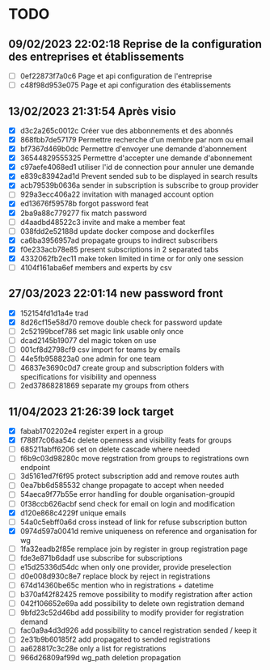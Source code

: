 # TODO
## 09/02/2023 22:02:18 Reprise de la configuration des entreprises et établissements
- [ ] 0ef22873f7a0c6 Page et api configuration de l'entreprise
- [ ] c48f98d953e075 Page et api configuration des établissements
## 13/02/2023 21:31:54 Après visio
- [x] d3c2a265c0012c Créer vue des abbonnements et des abonnés
- [x] 868fbb7de57179 Permettre recherche d'un membre par nom ou email
- [x] bf7367d469b0dc Permettre d'envoyer une demande d'abonnement
- [x] 36544829555325 Permettre d'accepter une demande d'abonnement
- [x] c97aefe4068ed1 utiliser l'id de connection pour annuler une demande
- [x] e839c83942ad1d Prevent sended sub to be displayed in search results
- [x] acb79539b0636a sender in subscription is subscribe to group provider
- [ ] 929a3ecc406a22 invitation with managed account option
- [x] ed13676f59578b forgot password feat
- [x] 2ba9a88c779277 fix match password
- [ ] d4aadbd48522c3 invite and make a member feat
- [ ] 038fdd2e52188d update docker compose and dockerfiles
- [x] ca6ba3956957ad propagate groups to indirect subscribers
- [x] f0e233acb78e85 present subscriptions in 2 separated tabs
- [x] 4332062fb2ec11 make token limited in time or for only one session
- [ ] 4104f161aba6ef members and experts by csv
## 27/03/2023 22:01:14 new password front
- [x] 152154fd1d1a4e trad
- [x] 8d26cf15e58d70 remove double check for password update
- [ ] 2c52199bcef786 set magic link usable only once
- [ ] dcad2145b19077 del magic token on use
- [ ] 001cf8d2798cf9 csv import for teams by emails
- [ ] 44e5fb958823a0 one admin for one team
- [ ] 46837e3690c0d7 create group and subscription folders with specifications for visibility and openness
- [ ] 2ed37868281869 separate my groups from others
## 11/04/2023 21:26:39 lock target
- [x] fabab1702202e4 register expert in a group
- [x] f788f7c06aa54c delete openness and visibility feats for groups
- [ ] 685211abff6206 set on delete cascade where needed
- [ ] f6b9c03d98280c move regstration from groups to registrations own endpoint
- [ ] 3d5161ed7f6f95 protect subscription add and remove routes auth
- [ ] 0ea7bb6d585532 change propagate to accept when needed
- [ ] 54aeca9f77b55e error handling for double organisation-groupid
- [ ] 0f38ccb626acbf send check for email on login and modification
- [x] d120e868c4229f unique emails
- [ ] 54a0c5ebff0a6d cross instead of link for refuse subscription button
- [x] 0974d597a0041d remive uniqueness on reference and organisation for wg
- [ ] 1fa32eadb2f85e remplace join by register in group registration page
- [ ] fde3e871b6dadf use subscribe for subscriptions
- [ ] e15d25336d54dc when only one provider, provide preselection
- [ ] d0e008d930c8e7 replace block by reject in registrations
- [ ] 674d14360be65c mention who in registrations + datetime
- [ ] b370af42f82425 remove possibility to modify registration after action
- [ ] 042f106652e69a add possibility to delete own registration demand
- [ ] 9bfd23c52d46bd add possibility to modify provider for registration demand
- [ ] fac0a9a4d3d926 add possibility to cancel registration sended / keep it
- [ ] 2e31b9b60185f2 add propagated to sended registrations
- [ ] aa628817c3c28e only a list for registrations
- [ ] 966d26809af99d wg_path deletion propagation
